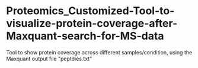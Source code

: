 # Proteomics_Customized-Tool-to-visualize-protein-coverage-after-Maxquant-search-for-MS-data
Tool to show  protein coverage across different samples/condition, using the Maxquant output file "peptdies.txt"
